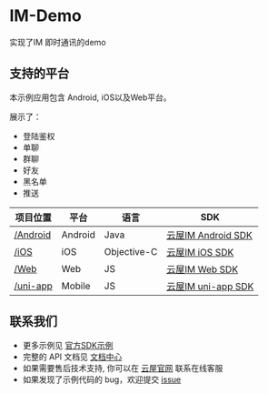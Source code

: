 # IM-Demo
实现了IM 即时通讯的demo

## 支持的平台
本示例应用包含 Android, iOS以及Web平台。

展示了：
- 登陆鉴权
- 单聊
- 群聊
- 好友
- 黑名单
- 推送

项目位置|平台|语言|SDK
---|---|---|---
[/Android](./Android)|Android|Java|[云屋IM Android SDK](https://docs.cloudroom.com/im/document/intro/introduce?platform=Android)
[/iOS](./iOS)|iOS|Objective-C|[云屋IM iOS SDK](https://docs.cloudroom.com/im/document/intro/introduce?platform=iOS)
[/Web](./Web)|Web|JS|[云屋IM Web SDK](https://docs.cloudroom.com/im/document/intro/introduce?platform=Web)
[/uni-app](./uni-app)|Mobile|JS|[云屋IM uni-app SDK](https://docs.cloudroom.com/im/document/intro/introduce?platform=uniapp)

## 联系我们
- 更多示例见 [官方SDK示例](https://github.com/cloudroomSDK)
- 完整的 API 文档见 [文档中心](https://docs.cloudroom.com/sdk/document/intro/README?platform=Web)
- 如果需要售后技术支持, 你可以在 [云屋官网](https://sdk.cloudroom.com) 联系在线客服
- 如果发现了示例代码的 bug，欢迎提交 [issue](https://github.com/cloudroomSDK/IM-Demo/issues)

